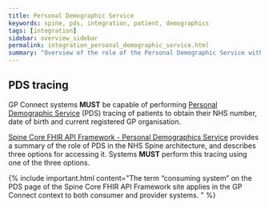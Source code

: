 ```yaml
---
title: Personal Demographic Service
keywords: spine, pds, integration, patient, demographics
tags: [integration]
sidebar: overview_sidebar
permalink: integration_personal_demographic_service.html
summary: "Overview of the role of the Personal Demographic Service within GP Connect."
---
```


## PDS tracing ##

GP Connect systems **MUST** be capable of performing [Personal Demographic Service](https://digital.nhs.uk/Demographics) (PDS) tracing of patients to obtain their NHS number, date of birth and current registered GP organisation.

[Spine Core FHIR API Framework - Personal Demographics Service](https://developer.nhs.uk/apis/spine-core-1-0/pds_overview.html) provides a summary of the role of PDS in the NHS Spine architecture, and describes three options for accessing it. Systems **MUST** perform this tracing using one of the three options.

{% include important.html content="The term “consuming system” on the PDS page of the Spine Core FHIR API Framework site applies in the GP Connect context to both consumer and provider systems. " %}
